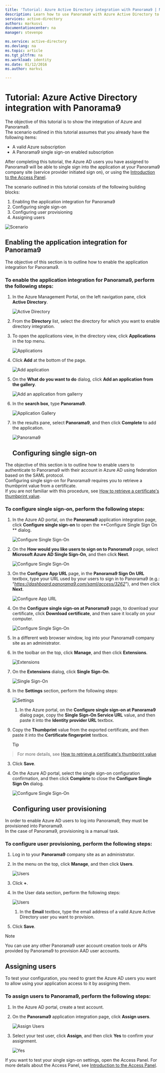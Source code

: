 ```yaml
---
title: 'Tutorial: Azure Active Directory integration with Panorama9 | Microsoft Azure'
description: Learn how to use Panorama9 with Azure Active Directory to enable single sign-on, automated provisioning, and more!
services: active-directory
authors: markusvi
documentationcenter: na
manager: stevenpo

ms.service: active-directory
ms.devlang: na
ms.topic: article
ms.tgt_pltfrm: na
ms.workload: identity
ms.date: 01/12/2016
ms.author: markvi

---
```

# Tutorial: Azure Active Directory integration with Panorama9
The objective of this tutorial is to show the integration of Azure and Panorama9.  
The scenario outlined in this tutorial assumes that you already have the following items:

* A valid Azure subscription
* A Panorama9 single sign-on enabled subscription

After completing this tutorial, the Azure AD users you have assigned to Panorama9 will be able to single sign into the application at your Panorama9 company site (service provider initiated sign on), or using the [Introduction to the Access Panel](active-directory-saas-access-panel-introduction.md).

The scenario outlined in this tutorial consists of the following building blocks:

1. Enabling the application integration for Panorama9
2. Configuring single sign-on
3. Configuring user provisioning
4. Assigning users

![Scenario](./media/active-directory-saas-panorama9-tutorial/IC790016.png "Scenario")

## Enabling the application integration for Panorama9
The objective of this section is to outline how to enable the application integration for Panorama9.

### To enable the application integration for Panorama9, perform the following steps:
1. In the Azure Management Portal, on the left navigation pane, click **Active Directory**.

   ![Active Directory](./media/active-directory-saas-panorama9-tutorial/IC700993.png "Active Directory")

2. From the **Directory** list, select the directory for which you want to enable directory integration.

3. To open the applications view, in the directory view, click **Applications** in the top menu.

   ![Applications](./media/active-directory-saas-panorama9-tutorial/IC700994.png "Applications")

4. Click **Add** at the bottom of the page.

   ![Add application](./media/active-directory-saas-panorama9-tutorial/IC749321.png "Add application")

5. On the **What do you want to do** dialog, click **Add an application from the gallery**.

   ![Add an application from gallerry](./media/active-directory-saas-panorama9-tutorial/IC749322.png "Add an application from gallerry")

6. In the **search box**, type **Panorama9**.

   ![Application Gallery](./media/active-directory-saas-panorama9-tutorial/IC790017.png "Application Gallery")

7. In the results pane, select **Panorama9**, and then click **Complete** to add the application.

   ![Panorama9](./media/active-directory-saas-panorama9-tutorial/IC790018.png "Panorama9")

   ## Configuring single sign-on

The objective of this section is to outline how to enable users to authenticate to Panorama9 with their account in Azure AD using federation based on the SAML protocol.  
Configuring single sign-on for Panorama9 requires you to retrieve a thumbprint value from a certificate.  
If you are not familiar with this procedure, see [How to retrieve a certificate's thumbprint value](http://youtu.be/YKQF266SAxI).

### To configure single sign-on, perform the following steps:
1. In the Azure AD portal, on the **Panorama9** application integration page, click **Configure single sign-on** to open the **Configure Single Sign On ** dialog.

   ![Configure Single Sign-On](./media/active-directory-saas-panorama9-tutorial/IC790019.png "Configure Single Sign-On")

2. On the **How would you like users to sign on to Panorama9** page, select **Microsoft Azure AD Single Sign-On**, and then click **Next**.

   ![Configure Single Sign-On](./media/active-directory-saas-panorama9-tutorial/IC790020.png "Configure Single Sign-On")

3. On the **Configure App URL** page, in the **Panorama9 Sign On URL** textbox, type your URL used by your users to sign in to Panorama9 (e.g.: “*https://dashboard.panorama9.com/saml/access/3262*"), and then click **Next**.

   ![Configure App URL](./media/active-directory-saas-panorama9-tutorial/IC790021.png "Configure App URL")

4. On the **Configure single sign-on at Panorama9** page, to download your certificate, click **Download certificate**, and then save it locally on your computer.

   ![Configure Single Sign-On](./media/active-directory-saas-panorama9-tutorial/IC790022.png "Configure Single Sign-On")

5. In a different web browser window, log into your Panorama9 company site as an administrator.

6. In the toolbar on the top, click **Manage**, and then click **Extensions**.

   ![Extensions](./media/active-directory-saas-panorama9-tutorial/IC790023.png "Extensions")

7. On the **Extensions** dialog, click **Single Sign-On**.

   ![Single Sign-On](./media/active-directory-saas-panorama9-tutorial/IC790024.png "Single Sign-On")

8. In the **Settings** section, perform the following steps:

   ![Settings](./media/active-directory-saas-panorama9-tutorial/IC790025.png "Settings")

   1. In the Azure portal, on the **Configure single sign-on at Panorama9** dialog page, copy the **Single Sign-On Service URL** value, and then paste it into the **Identity provider URL** textbox.
2. Copy the **Thumbprint** value from the exported certificate, and then paste it into the **Certificate fingerprint** textbox.  

   > [!TIP]
> For more details, see [How to retrieve a certificate's thumbprint value](http://youtu.be/YKQF266SAxI)
> 
3. Click **Save**.


9. On the Azure AD portal, select the single sign-on configuration confirmation, and then click **Complete** to close the **Configure Single Sign On** dialog.

   ![Configure Single Sign-On](./media/active-directory-saas-panorama9-tutorial/IC790026.png "Configure Single Sign-On")

   ## Configuring user provisioning

In order to enable Azure AD users to log into Panorama9, they must be provisioned into Panorama9.  
In the case of Panorama9, provisioning is a manual task.

### To configure user provisioning, perform the following steps:
1. Log in to your **Panorama9** company site as an administrator.

2. In the menu on the top, click **Manage**, and then click **Users**.

   ![Users](./media/active-directory-saas-panorama9-tutorial/IC790027.png "Users")

3. Click **+**.

4. In the User data section, perform the following steps:

   ![Users](./media/active-directory-saas-panorama9-tutorial/IC790028.png "Users")

   1. In the **Email** textbox, type the email address of a valid Azure Active Directory user you want to provision.
2. Click **Save**.


> [!NOTE]
> You can use any other Panorama9 user account creation tools or APIs provided by Panorama9 to provision AAD user accounts.
> 
> 
## Assigning users
To test your configuration, you need to grant the Azure AD users you want to allow using your application access to it by assigning them.

### To assign users to Panorama9, perform the following steps:
1. In the Azure AD portal, create a test account.

2. On the **Panorama9** application integration page, click **Assign users**.

   ![Assign Users](./media/active-directory-saas-panorama9-tutorial/IC790029.png "Assign Users")

3. Select your test user, click **Assign**, and then click **Yes** to confirm your assignment.

   ![Yes](./media/active-directory-saas-panorama9-tutorial/IC767830.png "Yes")


If you want to test your single sign-on settings, open the Access Panel. For more details about the Access Panel, see [Introduction to the Access Panel](active-directory-saas-access-panel-introduction.md).

